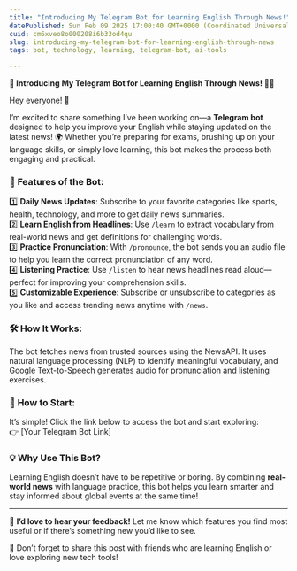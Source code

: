 ```yaml
---
title: "Introducing My Telegram Bot for Learning English Through News!"
datePublished: Sun Feb 09 2025 17:00:40 GMT+0000 (Coordinated Universal Time)
cuid: cm6xveo8o000208i6b33od4qu
slug: introducing-my-telegram-bot-for-learning-english-through-news
tags: bot, technology, learning, telegram-bot, ai-tools

---
```


**📢 Introducing My Telegram Bot for Learning English Through News! 📰✨**

Hey everyone! 👋

I’m excited to share something I’ve been working on—a **Telegram bot** designed to help you improve your English while staying updated on the latest news! 🌍 Whether you’re preparing for exams, brushing up on your language skills, or simply love learning, this bot makes the process both engaging and practical.

### 🚀 **Features of the Bot:**

1️⃣ **Daily News Updates**: Subscribe to your favorite categories like sports, health, technology, and more to get daily news summaries.  
2️⃣ **Learn English from Headlines**: Use `/learn` to extract vocabulary from real-world news and get definitions for challenging words.  
3️⃣ **Practice Pronunciation**: With `/pronounce`, the bot sends you an audio file to help you learn the correct pronunciation of any word.  
4️⃣ **Listening Practice**: Use `/listen` to hear news headlines read aloud—perfect for improving your comprehension skills.  
5️⃣ **Customizable Experience**: Subscribe or unsubscribe to categories as you like and access trending news anytime with `/news`.

### 🛠️ **How It Works:**

The bot fetches news from trusted sources using the NewsAPI. It uses natural language processing (NLP) to identify meaningful vocabulary, and Google Text-to-Speech generates audio for pronunciation and listening exercises.

### 🔗 **How to Start:**

It’s simple! Click the link below to access the bot and start exploring:  
👉 \[Your Telegram Bot Link\]

### 💡 **Why Use This Bot?**

Learning English doesn’t have to be repetitive or boring. By combining **real-world news** with language practice, this bot helps you learn smarter and stay informed about global events at the same time!

---

💬 **I’d love to hear your feedback!** Let me know which features you find most useful or if there’s something new you’d like to see.

🔁 Don’t forget to share this post with friends who are learning English or love exploring new tech tools!